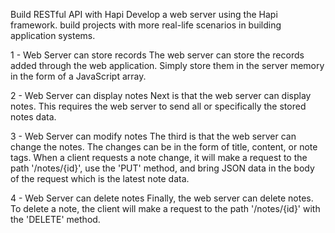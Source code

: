 Build RESTful API with Hapi
Develop a web server using the Hapi framework. build projects with more real-life scenarios in building application systems.

1 - Web Server can store records
The web server can store the records added through the web application. Simply store them in the server memory in the form of a JavaScript array.

2 - Web Server can display notes
Next is that the web server can display notes. This requires the web server to send all or specifically the stored notes data.

 3 - Web Server can modify notes
The third is that the web server can change the notes. The changes can be in the form of title, content, or note tags. When a client requests a note change, it will make a request to the path '/notes/{id}', use the 'PUT' method, and bring JSON data in the body of the request which is the latest note data.

4 - Web Server can delete notes
Finally, the web server can delete notes. To delete a note, the client will make a request to the path '/notes/{id}' with the 'DELETE' method.
